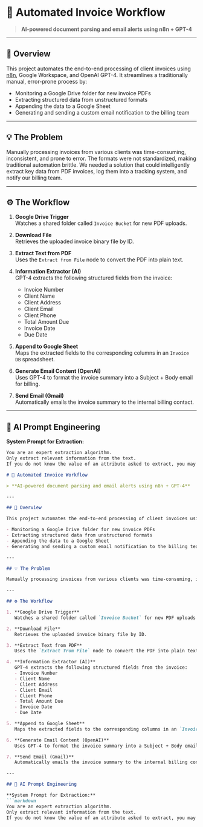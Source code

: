 # 🧾 Automated Invoice Workflow

> **AI-powered document parsing and email alerts using n8n + GPT-4**

---

## 📌 Overview

This project automates the end-to-end processing of client invoices using [n8n](https://n8n.io/), Google Workspace, and OpenAI GPT-4. It streamlines a traditionally manual, error-prone process by:

- Monitoring a Google Drive folder for new invoice PDFs
- Extracting structured data from unstructured formats
- Appending the data to a Google Sheet
- Generating and sending a custom email notification to the billing team

---

## 💡 The Problem

Manually processing invoices from various clients was time-consuming, inconsistent, and prone to error. The formats were not standardized, making traditional automation brittle. We needed a solution that could intelligently extract key data from PDF invoices, log them into a tracking system, and notify our billing team.

---

## ⚙️ The Workflow

1. **Google Drive Trigger**  
   Watches a shared folder called `Invoice Bucket` for new PDF uploads.

2. **Download File**  
   Retrieves the uploaded invoice binary file by ID.

3. **Extract Text from PDF**  
   Uses the `Extract from File` node to convert the PDF into plain text.

4. **Information Extractor (AI)**  
   GPT-4 extracts the following structured fields from the invoice:
   - Invoice Number
   - Client Name
   - Client Address
   - Client Email
   - Client Phone
   - Total Amount Due
   - Invoice Date
   - Due Date

5. **Append to Google Sheet**  
   Maps the extracted fields to the corresponding columns in an `Invoice DB` spreadsheet.

6. **Generate Email Content (OpenAI)**  
   Uses GPT-4 to format the invoice summary into a Subject + Body email for billing.

7. **Send Email (Gmail)**  
   Automatically emails the invoice summary to the internal billing contact.

---

## 🧠 AI Prompt Engineering

**System Prompt for Extraction:**
```markdown
You are an expert extraction algorithm.  
Only extract relevant information from the text.  
If you do not know the value of an attribute asked to extract, you may omit the attribute's value.

# 🧾 Automated Invoice Workflow

> **AI-powered document parsing and email alerts using n8n + GPT-4**

---

## 📌 Overview

This project automates the end-to-end processing of client invoices using [n8n](https://n8n.io/), Google Workspace, and OpenAI GPT-4. It streamlines a traditionally manual, error-prone process by:

- Monitoring a Google Drive folder for new invoice PDFs
- Extracting structured data from unstructured formats
- Appending the data to a Google Sheet
- Generating and sending a custom email notification to the billing team

---

## 💡 The Problem

Manually processing invoices from various clients was time-consuming, inconsistent, and prone to error. The formats were not standardized, making traditional automation brittle. We needed a solution that could intelligently extract key data from PDF invoices, log them into a tracking system, and notify our billing team.

---

## ⚙️ The Workflow

1. **Google Drive Trigger**  
   Watches a shared folder called `Invoice Bucket` for new PDF uploads.

2. **Download File**  
   Retrieves the uploaded invoice binary file by ID.

3. **Extract Text from PDF**  
   Uses the `Extract from File` node to convert the PDF into plain text.

4. **Information Extractor (AI)**  
   GPT-4 extracts the following structured fields from the invoice:
   - Invoice Number
   - Client Name
   - Client Address
   - Client Email
   - Client Phone
   - Total Amount Due
   - Invoice Date
   - Due Date

5. **Append to Google Sheet**  
   Maps the extracted fields to the corresponding columns in an `Invoice DB` spreadsheet.

6. **Generate Email Content (OpenAI)**  
   Uses GPT-4 to format the invoice summary into a Subject + Body email for billing.

7. **Send Email (Gmail)**  
   Automatically emails the invoice summary to the internal billing contact.

---

## 🧠 AI Prompt Engineering

**System Prompt for Extraction:**
```markdown
You are an expert extraction algorithm.  
Only extract relevant information from the text.  
If you do not know the value of an attribute asked to extract, you may omit the attribute's value.

